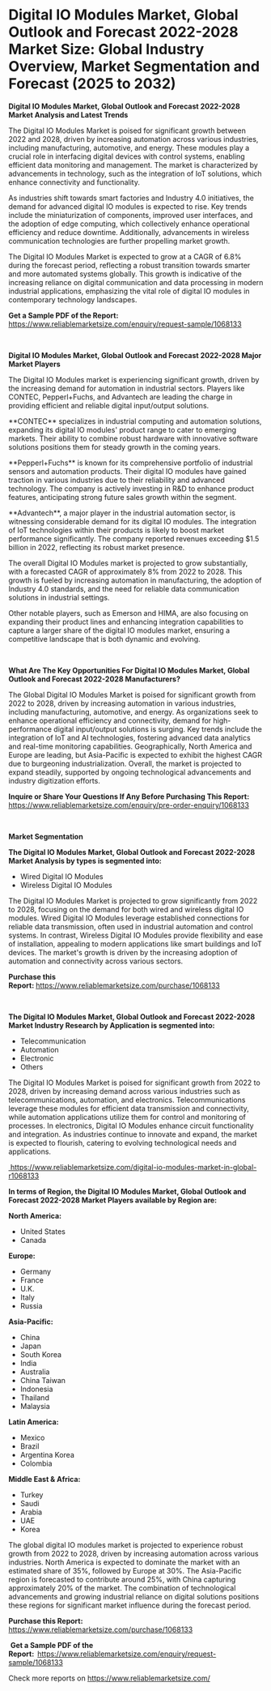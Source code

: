<p><h1>Digital IO Modules Market, Global Outlook and Forecast 2022-2028 Market Size: Global Industry Overview, Market Segmentation and Forecast (2025 to 2032)</h1></p><p><strong>Digital IO Modules Market, Global Outlook and Forecast 2022-2028 Market Analysis and Latest Trends</strong></p>
<p><p>The Digital IO Modules Market is poised for significant growth between 2022 and 2028, driven by increasing automation across various industries, including manufacturing, automotive, and energy. These modules play a crucial role in interfacing digital devices with control systems, enabling efficient data monitoring and management. The market is characterized by advancements in technology, such as the integration of IoT solutions, which enhance connectivity and functionality. </p><p>As industries shift towards smart factories and Industry 4.0 initiatives, the demand for advanced digital IO modules is expected to rise. Key trends include the miniaturization of components, improved user interfaces, and the adoption of edge computing, which collectively enhance operational efficiency and reduce downtime. Additionally, advancements in wireless communication technologies are further propelling market growth. </p><p>The Digital IO Modules Market is expected to grow at a CAGR of 6.8% during the forecast period, reflecting a robust transition towards smarter and more automated systems globally. This growth is indicative of the increasing reliance on digital communication and data processing in modern industrial applications, emphasizing the vital role of digital IO modules in contemporary technology landscapes.</p></p>
<p><strong>Get a Sample PDF of the Report:&nbsp;</strong> <a href="https://www.reliablemarketsize.com/enquiry/request-sample/1068133?utm_campaign=3528&utm_medium=2&utm_source=Github&utm_content=ia&utm_term=21032025&utm_id=digital-io-modules-market-global-outlook-and-forecast-2022-2028">https://www.reliablemarketsize.com/enquiry/request-sample/1068133</a></p>
<p>&nbsp;</p>
<p><strong>Digital IO Modules Market, Global Outlook and Forecast 2022-2028 Major Market Players</strong></p>
<p><p>The Digital IO Modules market is experiencing significant growth, driven by the increasing demand for automation in industrial sectors. Players like CONTEC, Pepperl+Fuchs, and Advantech are leading the charge in providing efficient and reliable digital input/output solutions.</p><p>**CONTEC** specializes in industrial computing and automation solutions, expanding its digital IO modules' product range to cater to emerging markets. Their ability to combine robust hardware with innovative software solutions positions them for steady growth in the coming years.</p><p>**Pepperl+Fuchs** is known for its comprehensive portfolio of industrial sensors and automation products. Their digital IO modules have gained traction in various industries due to their reliability and advanced technology. The company is actively investing in R&D to enhance product features, anticipating strong future sales growth within the segment.</p><p>**Advantech**, a major player in the industrial automation sector, is witnessing considerable demand for its digital IO modules. The integration of IoT technologies within their products is likely to boost market performance significantly. The company reported revenues exceeding $1.5 billion in 2022, reflecting its robust market presence.</p><p>The overall Digital IO Modules market is projected to grow substantially, with a forecasted CAGR of approximately 8% from 2022 to 2028. This growth is fueled by increasing automation in manufacturing, the adoption of Industry 4.0 standards, and the need for reliable data communication solutions in industrial settings.</p><p>Other notable players, such as Emerson and HIMA, are also focusing on expanding their product lines and enhancing integration capabilities to capture a larger share of the digital IO modules market, ensuring a competitive landscape that is both dynamic and evolving.</p></p>
<p>&nbsp;</p>
<p><strong>What Are The Key Opportunities For Digital IO Modules Market, Global Outlook and Forecast 2022-2028 Manufacturers?</strong></p>
<p><p>The Global Digital IO Modules Market is poised for significant growth from 2022 to 2028, driven by increasing automation in various industries, including manufacturing, automotive, and energy. As organizations seek to enhance operational efficiency and connectivity, demand for high-performance digital input/output solutions is surging. Key trends include the integration of IoT and AI technologies, fostering advanced data analytics and real-time monitoring capabilities. Geographically, North America and Europe are leading, but Asia-Pacific is expected to exhibit the highest CAGR due to burgeoning industrialization. Overall, the market is projected to expand steadily, supported by ongoing technological advancements and industry digitization efforts.</p></p>
<p><strong>Inquire or Share Your Questions If Any Before Purchasing This Report:</strong> <a href="https://www.reliablemarketsize.com/enquiry/pre-order-enquiry/1068133?utm_campaign=3528&utm_medium=2&utm_source=Github&utm_content=ia&utm_term=21032025&utm_id=digital-io-modules-market-global-outlook-and-forecast-2022-2028">https://www.reliablemarketsize.com/enquiry/pre-order-enquiry/1068133</a></p>
<p>&nbsp;</p>
<p><strong>Market Segmentation</strong></p>
<p><strong>The Digital IO Modules Market, Global Outlook and Forecast 2022-2028 Market Analysis by types is segmented into:</strong></p>
<p><ul><li>Wired Digital IO Modules</li><li>Wireless Digital IO Modules</li></ul></p>
<p><p>The Digital IO Modules Market is projected to grow significantly from 2022 to 2028, focusing on the demand for both wired and wireless digital IO modules. Wired Digital IO Modules leverage established connections for reliable data transmission, often used in industrial automation and control systems. In contrast, Wireless Digital IO Modules provide flexibility and ease of installation, appealing to modern applications like smart buildings and IoT devices. The market's growth is driven by the increasing adoption of automation and connectivity across various sectors.</p></p>
<p><strong>Purchase this Report:&nbsp;</strong><a href="https://www.reliablemarketsize.com/purchase/1068133?utm_campaign=3528&utm_medium=2&utm_source=Github&utm_content=ia&utm_term=21032025&utm_id=digital-io-modules-market-global-outlook-and-forecast-2022-2028">https://www.reliablemarketsize.com/purchase/1068133</a></p>
<p>&nbsp;</p>
<p><strong>The Digital IO Modules Market, Global Outlook and Forecast 2022-2028 Market Industry Research by Application is segmented into:</strong></p>
<p><ul><li>Telecommunication</li><li>Automation</li><li>Electronic</li><li>Others</li></ul></p>
<p><p>The Digital IO Modules Market is poised for significant growth from 2022 to 2028, driven by increasing demand across various industries such as telecommunications, automation, and electronics. Telecommunications leverage these modules for efficient data transmission and connectivity, while automation applications utilize them for control and monitoring of processes. In electronics, Digital IO Modules enhance circuit functionality and integration. As industries continue to innovate and expand, the market is expected to flourish, catering to evolving technological needs and applications.</p></p>
<p><a href="https://www.reliablemarketsize.com/digital-io-modules-market-in-global-r1068133?utm_campaign=3528&utm_medium=2&utm_source=Github&utm_content=ia&utm_term=21032025&utm_id=digital-io-modules-market-global-outlook-and-forecast-2022-2028">&nbsp;https://www.reliablemarketsize.com/digital-io-modules-market-in-global-r1068133</a></p>
<p><strong>In terms of Region, the Digital IO Modules Market, Global Outlook and Forecast 2022-2028 Market Players available by Region are:</strong></p>
<p>
    <p> <strong> North America: </strong>
        <ul>
            <li>United States</li>
            <li>Canada</li>
        </ul>
        </p> 
    <p> <strong> Europe: </strong>
        <ul>
            <li>Germany</li>
            <li>France</li>
            <li>U.K.</li>
            <li>Italy</li>
            <li>Russia</li>
        </ul>
        </p> 
    <p> <strong> Asia-Pacific: </strong>
        <ul>
            <li>China</li>
            <li>Japan</li>
            <li>South Korea</li>
            <li>India</li>
            <li>Australia</li>
            <li>China Taiwan</li>
            <li>Indonesia</li>
            <li>Thailand</li>
            <li>Malaysia</li>
        </ul>
        </p> 
    <p> <strong> Latin America: </strong>
        <ul>
            <li>Mexico</li>
            <li>Brazil</li>
            <li>Argentina Korea</li>
            <li>Colombia</li>
        </ul>
        </p> 
    <p> <strong> Middle East & Africa: </strong>
        <ul>
            <li>Turkey</li>
            <li>Saudi</li>
            <li>Arabia</li>
            <li>UAE</li>
            <li>Korea</li>
        </ul>
    </p>
    </p>
<p><p>The global digital IO modules market is projected to experience robust growth from 2022 to 2028, driven by increasing automation across various industries. North America is expected to dominate the market with an estimated share of 35%, followed by Europe at 30%. The Asia-Pacific region is forecasted to contribute around 25%, with China capturing approximately 20% of the market. The combination of technological advancements and growing industrial reliance on digital solutions positions these regions for significant market influence during the forecast period.</p></p>
<p><strong>Purchase this Report: </strong><a href="https://www.reliablemarketsize.com/purchase/1068133?utm_campaign=3528&utm_medium=2&utm_source=Github&utm_content=ia&utm_term=21032025&utm_id=digital-io-modules-market-global-outlook-and-forecast-2022-2028">https://www.reliablemarketsize.com/purchase/1068133</a></p>
<p>&nbsp;<strong>Get a Sample PDF of the Report:&nbsp;&nbsp;</strong><a href="https://www.reliablemarketsize.com/enquiry/request-sample/1068133?utm_campaign=3528&utm_medium=2&utm_source=Github&utm_content=ia&utm_term=21032025&utm_id=digital-io-modules-market-global-outlook-and-forecast-2022-2028">https://www.reliablemarketsize.com/enquiry/request-sample/1068133</a></p>
<p><strong></strong></p>
<p>Check more reports on <a href="https://www.reliablemarketsize.com/?utm_campaign=3528&utm_medium=2&utm_source=Github&utm_content=ia&utm_term=21032025&utm_id=digital-io-modules-market-global-outlook-and-forecast-2022-2028">https://www.reliablemarketsize.com/</a></p>